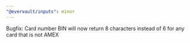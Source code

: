 ```yaml
---
"@evervault/inputs": minor
---
```


Bugfix: Card number BIN will now return 8 characters instead of 6 for any card that is not AMEX
